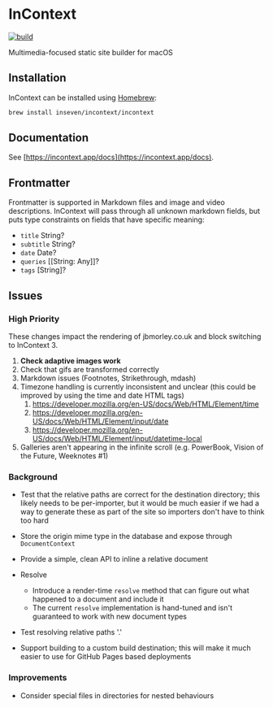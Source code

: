 # InContext

[![build](https://github.com/inseven/incontext/actions/workflows/build.yaml/badge.svg)](https://github.com/inseven/incontext/actions/workflows/build.yaml)

Multimedia-focused static site builder for macOS

## Installation

InContext can be installed using [Homebrew](https://brew.sh):

```bash
brew install inseven/incontext/incontext
```

## Documentation

See [https://incontext.app/docs](https://incontext.app/docs).

## Frontmatter

Frontmatter is supported in Markdown files and image and video descriptions. InContext will pass through all unknown markdown fields, but puts type constraints on fields that have specific meaning:

- `title` String?
- `subtitle` String?
- `date` Date?
- `queries` [[String: Any]]?
- `tags` [String]?

## Issues

### High Priority

These changes impact the rendering of jbmorley.co.uk and block switching to InContext 3.

1. **Check adaptive images work**
2. Check that gifs are transformed correctly
3. Markdown issues (Footnotes, Strikethrough, mdash)
4. Timezone handling is currently inconsistent and unclear (this could be improved by using the time and date HTML tags)
   1. https://developer.mozilla.org/en-US/docs/Web/HTML/Element/time
   2. https://developer.mozilla.org/en-US/docs/Web/HTML/Element/input/date
   3. https://developer.mozilla.org/en-US/docs/Web/HTML/Element/input/datetime-local
5. Galleries aren't appearing in the infinite scroll (e.g. PowerBook, Vision of the Future, Weeknotes #1)

### Background

- Test that the relative paths are correct for the destination directory; this likely needs to be per-importer, but it would be much easier if we had a way to generate these as part of the site so importers don't have to think too hard
- Store the origin mime type in the database and expose through `DocumentContext`
- Provide a simple, clean API to inline a relative document
- Resolve
  - Introduce a render-time `resolve` method that can figure out what happened to a document and include it
  - The current `resolve` implementation is hand-tuned and isn't guaranteed to work with new document types

- Test resolving relative paths '.'
- Support building to a custom build destination; this will make it much easier to use for GitHub Pages based deployments

### Improvements

- Consider special files in directories for nested behaviours
